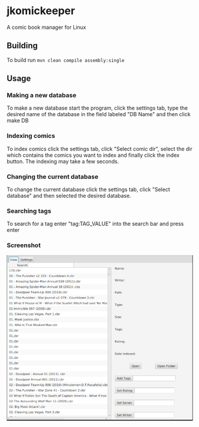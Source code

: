 # jkomickeeper

A comic book manager for Linux

## Building
To build run `mvn clean compile assembly:single`

## Usage

### Making a new database
To make a new database start the program, click the settings tab, type the desired name of the
database in the field labeled "DB Name" and then click make DB

### Indexing comics
To index comics click the settings tab, click "Select comic dir", select the dir which
contains the comics you want to index and finally click the index button. The indexing may
take a few seconds.

### Changing the current database
To change the current database click the settings tab, click "Select database" and then selected
the desired database.

### Searching tags
To search for a tag enter "tag:TAG_VALUE" into the search bar and press enter

### Screenshot
![screenshot](media/screenshot.png)
